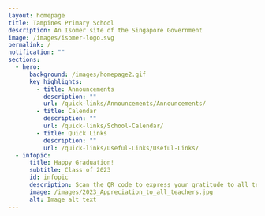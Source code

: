 ```yaml
---
layout: homepage
title: Tampines Primary School
description: An Isomer site of the Singapore Government
image: /images/isomer-logo.svg
permalink: /
notification: ""
sections:
  - hero:
      background: /images/homepage2.gif
      key_highlights:
        - title: Announcements
          description: ""
          url: /quick-links/Announcements/Announcements/
        - title: Calendar
          description: ""
          url: /quick-links/School-Calendar/
        - title: Quick Links
          description: ""
          url: /quick-links/Useful-Links/Useful-Links/
  - infopic:
      title: Happy Graduation!
      subtitle: Class of 2023
      id: infopic
      description: Scan the QR code to express your gratitude to all teachers.
      image: /images/2023_Appreciation_to_all_teachers.jpg
      alt: Image alt text
---
```

